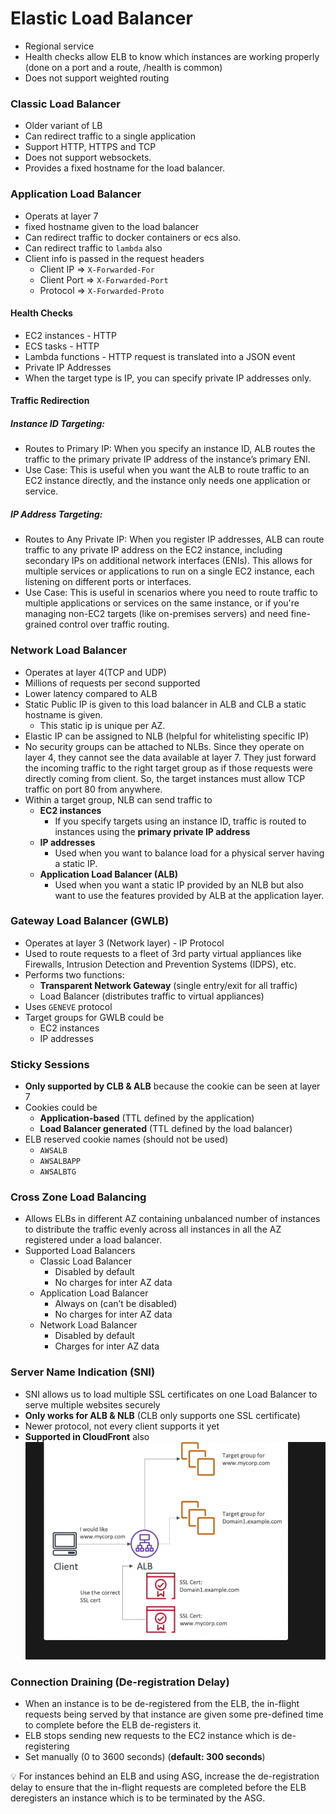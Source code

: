 # Elastic Load Balancer
- Regional service
- Health checks allow ELB to know which instances are working properly (done on a port and a route, /health is common)
- Does not support weighted routing
### Classic Load Balancer
- Older variant of LB
- Can redirect traffic to a single application 
- Support HTTP, HTTPS and TCP
- Does not support websockets.
- Provides a fixed hostname for the load balancer.

### Application Load Balancer
- Operats at layer 7
- fixed hostname given to the load balancer
- Can redirect traffic to docker containers or ecs also.
- Can redirect traffic to `lambda` also
- Client info is passed in the request headers
    - Client IP ⇒ `X-Forwarded-For`
    - Client Port ⇒ `X-Forwarded-Port`
    - Protocol ⇒ `X-Forwarded-Proto`
#### Health Checks
- EC2 instances - HTTP
- ECS tasks - HTTP
- Lambda functions - HTTP request is translated into a JSON event
- Private IP Addresses
- When the target type is IP, you can specify private IP addresses only.
#### Traffic Redirection
##### Instance ID Targeting: 
- Routes to Primary IP: When you specify an instance ID, ALB routes the traffic to the primary private IP address of the instance’s primary ENI.
- Use Case: This is useful when you want the ALB to route traffic to an EC2 instance directly, and the instance only needs one application or service.
##### IP Address Targeting:
- Routes to Any Private IP: When you register IP addresses, ALB can route traffic to any private IP address on the EC2 instance, including secondary IPs on additional network interfaces (ENIs). This allows for multiple services or applications to run on a single EC2 instance, each listening on different ports or interfaces.
- Use Case: This is useful in scenarios where you need to route traffic to multiple applications or services on the same instance, or if you're managing non-EC2 targets (like on-premises servers) and need fine-grained control over traffic routing.

### Network Load Balancer
- Operates at layer 4(TCP and UDP)
- Millions of requests per second supported
- Lower latency compared to ALB
- Static Public IP is given to this load balancer in ALB and CLB a static hostname is given.
    - This static ip is unique per AZ.
- Elastic IP can be assigned to NLB (helpful for whitelisting specific IP)
- No security groups can be attached to NLBs. Since they operate on layer 4, they cannot see the data available at layer 7. They just forward the incoming traffic to the right target group as if those requests were directly coming from client. So, the target instances must allow TCP traffic on port 80 from anywhere.
- Within a target group, NLB can send traffic to
    - **EC2 instances**
        - If you specify targets using an instance ID, traffic is routed to instances using the **primary private IP address**
    - **IP addresses**
        - Used when you want to balance load for a physical server having a static IP.
    - **Application Load Balancer (ALB)**
        - Used when you want a static IP provided by an NLB but also want to use the features provided by ALB at the application layer.
### Gateway Load Balancer (GWLB)

- Operates at layer 3 (Network layer) - IP Protocol
- Used to route requests to a fleet of 3rd party virtual appliances like Firewalls, Intrusion Detection and Prevention Systems (IDPS), etc.
- Performs two functions:
    - **Transparent Network Gateway** (single entry/exit for all traffic)
    - Load Balancer (distributes traffic to virtual appliances)
- Uses `GENEVE` protocol
- Target groups for GWLB could be
    - EC2 instances
    - IP addresses
### Sticky Sessions
- **Only supported by CLB & ALB** because the cookie can be seen at layer 7
- Cookies could be
    - **Application-based** (TTL defined by the application)
    - **Load Balancer generated** (TTL defined by the load balancer)
- ELB reserved cookie names (should not be used)
    - `AWSALB`
    - `AWSALBAPP`
    - `AWSALBTG`

### Cross Zone Load Balancing
- Allows ELBs in different AZ containing unbalanced number of instances to distribute the traffic evenly across all instances in all the AZ registered under a load balancer.
- Supported Load Balancers
    - Classic Load Balancer
        - Disabled by default
        - No charges for inter AZ data
    - Application Load Balancer
        - Always on (can’t be disabled)
        - No charges for inter AZ data
    - Network Load Balancer
        - Disabled by default
        - Charges for inter AZ data

### **Server Name Indication (SNI)**
- SNI allows us to load multiple SSL certificates on one Load Balancer to serve multiple websites securely
- **Only works for ALB & NLB** (CLB only supports one SSL certificate)
- Newer protocol, not every client supports it yet
- **Supported in CloudFront** also
![alt text](image.png)
### Connection Draining (De-registration Delay)

- When an instance is to be de-registered from the ELB, the in-flight requests being served by that instance are given some pre-defined time to complete before the ELB de-registers it.
- ELB stops sending new requests to the EC2 instance which is de-registering
- Set manually (0 to 3600 seconds) (**default: 300 seconds**)

💡 For instances behind an ELB and using ASG, increase the de-registration delay to ensure that the in-flight requests are completed before the ELB deregisters an instance which is to be terminated by the ASG.

